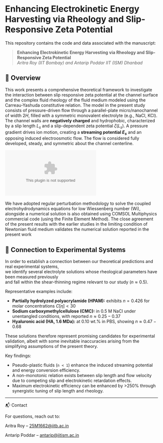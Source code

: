 # Enhancing Electrokinetic Energy Harvesting via Rheology and Slip-Responsive Zeta Potential

This repository contains the code and data associated with the manuscript:

> **Enhancing Electrokinetic Energy Harvesting via Rheology and Slip-Responsive Zeta Potential**  
> *Aritra Roy (IIT Bombay) and Antarip Poddar IIT (ISM)        Dhanbad*  
 

## 📖 Overview

This work presents a comprehensive theoretical framework to investigate the interaction between slip responsive zeta potential at the channel surface and the complex fluid rheology of the fluid medium modeled using the Carreau-Yashuda constitutive relation. The model in the present study consists of pressure-driven flow through a parallel-plate micro/nanochannel of width $2H$, filled with a symmetric monovalent electrolyte (e.g., NaCl, KCl). The channel walls are **negatively charged** and hydrophobic, characterized by a slip length $L_s$ and a slip-dependent zeta potential $\zeta(L_s)$. A pressure gradient drives ion motion, creating a **streaming potential $E_s$** and an opposing induced electroosmotic flow. The flow is considered fully developed, steady, and symmetric about the channel centerline.

![Schematic of pressure-driven electroosmotic flow](figures/drawing.eps)

We have adopted regular perturbation methodology to solve the coupled electrohydrodynamics equations for low Wiessenberg number (Wi), alongside a numerical solution is also obtained using COMSOL Multiphysics commercial code (using the Finite Element Method). The close agreement of the present results with the earlier studies in the limiting condition of Newtonian fluid medium validates the numerical solution reported in the present work

## 🔬 Connection to Experimental Systems

In order to establish a connection between our theoretical predictions and real experimental systems,  
we identify several electrolyte solutions whose rheological parameters have been measured previously  
and fall within the shear-thinning regime relevant to our study ($n \approx 0.5$).  

Representative examples include:

- **Partially hydrolyzed polyacrylamide (HPAM):** exhibits $n = 0.426$ for molar concentrations $C[\eta] < 30$ 
- **Sodium carboxymethylcellulose (CMC):** in 0.5 M NaCl under unentangled conditions, with reported $n \approx 0.25{-}0.37$ 
- **Hyaluronic acid (HA, 1.6 MDa):** at 0.10 wt.% in PBS, showing $n \approx 0.47{-}0.68$ 

These solutions therefore represent promising candidates for experimental validation, albeit with some inevitable inaccuracies arising from the simplifying assumptions of the present theory.


Key findings:
- Pseudo-plastic fluids (`n < 1`) enhance the induced streaming potential and energy conversion efficiency.
- A non-monotonic relation exists between slip length and flow velocity due to competing slip and electrokinetic retardation effects.
- Maximum electrokinetic efficiency can be enhanced by >250% through synergistic tuning of slip length and rheology.

---



📬 Contact

For questions, reach out to:

Aritra Roy – 25M1662@iitb.ac.in

Antarip Poddar – antarip@iitism.ac.in